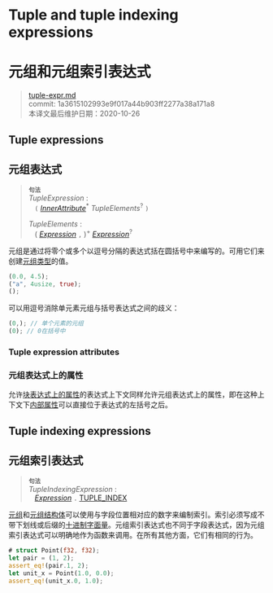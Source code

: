 # Tuple and tuple indexing expressions
# 元组和元组索引表达式

>[tuple-expr.md](https://github.com/rust-lang/reference/blob/master/src/expressions/tuple-expr.md)\
>commit: 1a3615102993e9f017a44b903ff2277a38a171a8 \
>本译文最后维护日期：2020-10-26

## Tuple expressions
## 元组表达式

> **<sup>句法</sup>**\
> _TupleExpression_ :\
> &nbsp;&nbsp; `(` [_InnerAttribute_]<sup>\*</sup> _TupleElements_<sup>?</sup> `)`
>
> _TupleElements_ :\
> &nbsp;&nbsp; ( [_Expression_] `,` )<sup>+</sup> [_Expression_]<sup>?</sup>

元组是通过将零个或多个以逗号分隔的表达式括在圆括号中来编写的。可用它们来创建[元组类型](../types/tuple.md)的值。

```rust
(0.0, 4.5);
("a", 4usize, true);
();
```

可以用逗号消除单元素元组与括号表达式之间的歧义：

```rust
(0,); // 单个元素的元组
(0); // 0在括号中
```

### Tuple expression attributes
### 元组表达式上的属性

允许[块表达式上的属性][attributes on block expressions]的表达式上下文同样允许元组表达式上的属性，即在这种上下文下[内部属性][Inner attributes]可以直接位于表达式的左括号之后。

## Tuple indexing expressions
## 元组索引表达式

> **<sup>句法</sup>**\
> _TupleIndexingExpression_ :\
> &nbsp;&nbsp; [_Expression_] `.` [TUPLE_INDEX]

[元组](../types/tuple.md)和[元组结构体](../items/structs.md)可以使用与字段位置相对应的数字来编制索引。索引必须写成不带下划线或后缀的[十进制字面量](../tokens.md#integer-literals)。元组索引表达式也不同于字段表达式，因为元组索引表达式可以明确地作为函数来调用。在所有其他方面，它们有相同的行为。

```rust
# struct Point(f32, f32);
let pair = (1, 2);
assert_eq!(pair.1, 2);
let unit_x = Point(1.0, 0.0);
assert_eq!(unit_x.0, 1.0);
```

[Inner attributes]: ../attributes.md
[TUPLE_INDEX]: ../tokens.md#tuple-index
[_Expression_]: ../expressions.md
[_InnerAttribute_]: ../attributes.md
[attributes on block expressions]: block-expr.md#attributes-on-block-expressions

<!-- 2020-10-25 -->
<!-- checked -->
